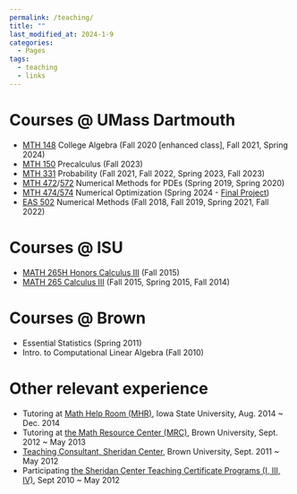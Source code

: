 ```yaml
---
permalink: /teaching/
title: ""
last_modified_at: 2024-1-9
categories:
  - Pages
tags:
  - teaching
  - links
---
```

# Courses @ UMass Dartmouth
* [MTH 148](https://catalog.umassd.edu/preview_course_nopop.php?catoid=66&coid=226656) College Algebra (Fall 2020 [enhanced class], Fall 2021, Spring 2024)
* [MTH 150](https://catalog.umassd.edu/preview_course_nopop.php?catoid=73&coid=241774) Precalculus (Fall 2023)
* [MTH 331](https://catalog.umassd.edu/preview_course_nopop.php?catoid=47&coid=171120) Probability (Fall 2021, Fall 2022, Spring 2023, Fall 2023)
* [MTH 472](https://catalog.umassd.edu/preview_course_nopop.php?catoid=47&coid=171132)/[572](https://catalog.umassd.edu/preview_course_nopop.php?catoid=64&coid=223426) Numerical Methods for PDEs (Spring 2019, Spring 2020)
* [MTH 474](https://catalog.umassd.edu/preview_course_nopop.php?catoid=12&coid=43546)[/574](474_574/Final_project) Numerical Optimization (Spring 2024 - [Final Project](474_574/Final_project.md))
* [EAS 502](https://catalog.umassd.edu/preview_course_nopop.php?catoid=39&coid=136248) Numerical Methods (Fall 2018, Fall 2019, Spring 2021, Fall 2022)
<!--- * EAS 502 Numerical Methods (Fall 2018, Fall 2019, [Spring 2021](EAS502)) -->

# Courses @ ISU
* [MATH 265H Honors Calculus III](http://catalog.iastate.edu/azcourses/math/#) (Fall 2015)
* [MATH 265 Calculus III](http://catalog.iastate.edu/azcourses/math/#) (Fall 2015, Spring 2015, Fall 2014)

# Courses @ Brown
* Essential Statistics (Spring 2011)
* Intro. to Computational Linear Algebra (Fall 2010)

# Other relevant experience

* Tutoring at [Math Help Room (MHR)](https://math.iastate.edu/mathhelp/), Iowa State University, Aug. 2014 ~ Dec. 2014
* Tutoring at [the Math Resource Center (MRC)](https://www.brown.edu/academics/math/math-resource-center), Brown University, Sept. 2012 ~ May 2013
* [Teaching Consultant, Sheridan Center](https://www.brown.edu/sheridan/programs-services/certificates/teaching-consultant-program), Brown University, Sept. 2011 ~ May 2012
* Participating [the Sheridan Center Teaching Certificate Programs (I, III, IV)](https://www.brown.edu/sheridan/programs-services/certificates), Sept 2010 ~ May 2012
